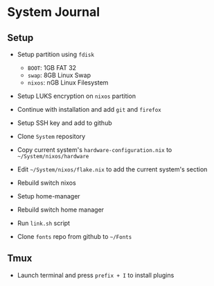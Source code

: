 # System Journal

## Setup

- Setup partition using `fdisk`
    - `BOOT`: 1GB FAT 32
    - `swap`: 8GB Linux Swap
    - `nixos`: nGB Linux Filesystem

- Setup LUKS encryption on `nixos` partition

- Continue with installation and add `git` and `firefox`

- Setup SSH key and add to github

- Clone `System` repository

- Copy current system's `hardware-configuration.nix` to `~/System/nixos/hardware`

- Edit `~/System/nixos/flake.nix` to add the current system's section

- Rebuild switch nixos

- Setup home-manager

- Rebuild switch home manager

- Run `link.sh` script

- Clone `fonts` repo from github to `~/Fonts`

## Tmux

- Launch terminal and press `prefix + I` to install plugins
